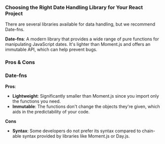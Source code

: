 ### Choosing the Right Date Handling Library for Your React Project

There are several libraries available for data handling, but we recommend Date-fns.

**Date-fns**: A modern library that provides a wide range of pure functions for manipulating JavaScript dates. It's lighter than Moment.js and offers an immutable API, which can help prevent bugs.

### Pros & Cons

### Date-fns

**Pros**:

- **Lightweight**: Significantly smaller than Moment.js since you import only the functions you need.
- **Immutable**: The functions don't change the objects they're given, which aids in the predictability of your code.

**Cons**

- **Syntax**: Some developers do not prefer its syntax compared to chain-able syntax provided by libraries like Moment.js or Day.js.
